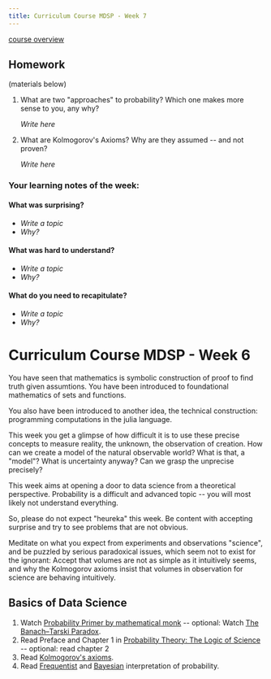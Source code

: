 ```yaml
---
title: Curriculum Course MDSP - Week 7
---
```


[course overview](../)

## Homework

(materials below)

1. What are two "approaches" to probability?  Which one makes more sense to you, any why?

   *Write here*

2. What are Kolmogorov's Axioms? Why are they assumed -- and not proven?
    
   *Write here*

### Your learning notes of the week:
#### What was surprising? 

- *Write a topic*
- *Why?*

#### What was hard to understand? 

- *Write a topic*
- *Why?*


#### What do you need to recapitulate?

- *Write a topic*
- *Why?*


# Curriculum Course MDSP - Week 6

You have seen that mathematics is symbolic construction of proof to find truth given assumtions.
You have been introduced to foundational mathematics of sets and functions.

You also have been introduced to another idea, the technical construction: programming computations in the julia language.

This week you get a glimpse of how difficult it is to use these precise concepts to measure reality, the unknown, the observation of creation. 
How can we create a model of the natural observable world?
What is that, a "model"?
What is uncertainty anyway?
Can we grasp the unprecise precisely?

This week aims at opening a door to data science from a theoretical perspective.
Probability is a difficult and advanced topic -- you will most likely not understand everything.

So, please do not expect "heureka" this week.
Be content with accepting surprise and try to see problems that are not obvious.

Meditate on what you expect from experiments and observations "science", and be puzzled by serious paradoxical issues, which seem not to exist for the ignorant:
Accept that volumes are not as simple as it intuitively seems, and why the Kolmogorov axioms insist that volumes in observation for science are behaving intuitively.

## Basics of Data Science

1. Watch [Probability Primer by mathematical monk](https://www.youtube.com/playlist?list=PL17567A1A3F5DB5E4) -- optional: Watch [The Banach–Tarski Paradox](https://www.youtube.com/watch?v=s86-Z-CbaHA).
2. Read Preface and Chapter 1 in [Probability Theory: The Logic of Science](https://bayes.wustl.edu/etj/prob/book.pdf) -- optional: read chapter 2
3. Read [Kolmogorov's axioms](https://en.wikipedia.org/wiki/Probability_axioms).
4. Read [Frequentist](https://en.wikipedia.org/wiki/Frequentist_probability) and [Bayesian](https://en.wikipedia.org/wiki/Bayesian_probability) interpretation of probability.


